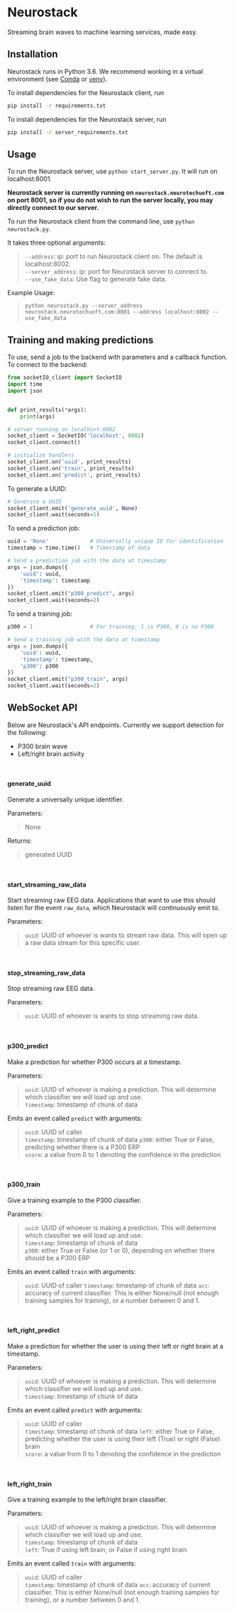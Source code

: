 
# Neurostack

Streaming brain waves to machine learning services, made easy.

## Installation

Neurostack runs in Python 3.6. We recommend working in a virtual environment (see [Conda](https://www.anaconda.com/) or [venv](https://docs.python.org/3/library/venv.html)).

To install dependencies for the Neurostack client, run
```bash
pip install -r requirements.txt
```

To install dependencies for the Neurostack server, run
```bash
pip install -r server_requirements.txt
```

## Usage

To run the Neurostack server, use `python start_server.py`. It will run on localhost:8001.

__Neurostack server is currently running on `neurostack.neurotechuoft.com` on port 8001, so if you do not wish to run the server locally, you may directly connect to our server.__

To run the Neurostack client from the command line, use `python neurostack.py`.

It takes three optional arguments:

> `--address`: ip: port to run Neurostack client on. The default is localhost:8002.\
>`--server_address`: ip: port for Neurostack server to connect to.\
>`--use_fake_data`: Use flag to generate fake data.

Example Usage:

>`python neurostack.py --server_address neurostack.neurotechuoft.com:8001 --address localhost:8002 --use_fake_data`


## Training and making predictions

To use, send a job to the backend with parameters and a callback function. To connect to the backend:

```python
from socketIO_client import SocketIO
import time
import json


def print_results(*args):
    print(args)

# server running on localhost:8002
socket_client = SocketIO('localhost', 8002)
socket_client.connect()

# initialize handlers
socket_client.on('uuid', print_results)
socket_client.on('train', print_results)
socket_client.on('predict', print_results)
```

To generate a UUID:

```python
# Generate a UUID
socket_client.emit('generate_uuid', None)
socket_client.wait(seconds=1)
```

To send a prediction job:

```python
uuid = 'None'             # Universally unique ID for identification
timestamp = time.time()   # Timestamp of data

# Send a prediction job with the data at timestamp
args = json.dumps({
    'uuid': uuid,
    'timestamp': timestamp
})
socket_client.emit("p300_predict", args)
socket_client.wait(seconds=2)
```

To send a training job:

```python
p300 = 1                  # For training: 1 is P300, 0 is no P300

# Send a training job with the data at timestamp
args = json.dumps({
    'uuid': uuid,
    'timestamp': timestamp,
    'p300': p300
})
socket_client.emit("p300_train", args)
socket_client.wait(seconds=2)
```

## WebSocket API

Below are Neurostack's API endpoints. Currently we support detection for the following:

- P300 brain wave
- Left/right brain activity

<br/>

#### generate_uuid
Generate a universally unique identifier.

Parameters:
> None

Returns:
> generated UUID

<br/>

#### start_streaming_raw_data

Start streaming raw EEG data. Applications that want to use this should listen for the event `raw_data`, which Neurostack will continuously emit to.

Parameters: 
>`uuid`: UUID of whoever is wants to stream raw data. This will open up a raw data stream for this specific user.

<br/>

#### stop_streaming_raw_data

Stop streaming raw EEG data. 

Parameters: 
>`uuid`: UUID of whoever is wants to stop streaming raw data.

<br/>

#### p300_predict
Make a prediction for whether P300 occurs at a timestamp.

Parameters:
> `uuid`: UUID of whoever is making a prediction. This will determine which classifier we will load up and use.  
>`timestamp`: timestamp of chunk of data

Emits an event called `predict` with arguments:
> `uuid`: UUID of caller  
> `timestamp`: timestamp of chunk of data
>`p300`: either True or False, predicting whether there is a P300 ERP  
>`score`: a value from 0 to 1 denoting the confidence in the prediction

<br/>

#### p300_train
Give a training example to the P300 classifier.

Parameters:
> `uuid`: UUID of whoever is making a prediction. This will determine which classifier we will load up and use.  
>`timestamp`: timestamp of chunk of data  
>`p300`: either True or False (or 1 or 0), depending on whether there should be a P300 ERP

Emits an event called `train` with arguments:
> `uuid`: UUID of caller 
> `timestamp`: timestamp of chunk of data 
> `acc`: accuracy of current classifier. This is either None/null (not enough training samples for training), or a number between 0 and 1.

<br/>

#### left_right_predict
Make a prediction for whether the user is using their left or right brain at a timestamp.

Parameters:
> `uuid`: UUID of whoever is making a prediction. This will determine which classifier we will load up and use.  
> `timestamp`: timestamp of chunk of data

Emits an event called `predict` with arguments:
> `uuid`: UUID of caller  
> `timestamp`: timestamp of chunk of data
> `left`: either True or False, predicting whether the user is using their left (True) or right (False) brain  
> `score`: a value from 0 to 1 denoting the confidence in the prediction

<br/>

#### left_right_train
Give a training example to the left/right brain classifier.

Parameters:
> `uuid`: UUID of whoever is making a prediction. This will determine which classifier we will load up and use.  
> `timestamp`: timestamp of chunk of data  
> `left`: True if using left brain, or False if using right brain

Emits an event called `train` with arguments:
> `uuid`: UUID of caller  
> `timestamp`: timestamp of chunk of data
> `acc`: accuracy of current classifier. This is either None/null (not enough training samples for training), or a number between 0 and 1.

